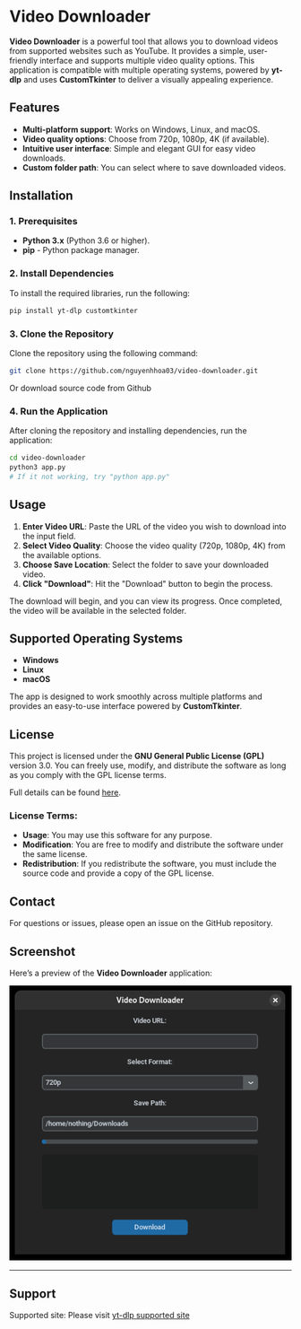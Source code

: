 # Video Downloader


**Video Downloader** is a powerful tool that allows you to download videos from supported websites such as YouTube. It provides a simple, user-friendly interface and supports multiple video quality options. This application is compatible with multiple operating systems, powered by **yt-dlp** and uses **CustomTkinter** to deliver a visually appealing experience.

## Features

- **Multi-platform support**: Works on Windows, Linux, and macOS.
- **Video quality options**: Choose from 720p, 1080p, 4K (if available).
- **Intuitive user interface**: Simple and elegant GUI for easy video downloads.
- **Custom folder path**: You can select where to save downloaded videos.

## Installation

### 1. Prerequisites

- **Python 3.x** (Python 3.6 or higher).
- **pip** - Python package manager.

### 2. Install Dependencies

To install the required libraries, run the following:

```bash
pip install yt-dlp customtkinter
```

### 3. Clone the Repository

Clone the repository using the following command:

```bash
git clone https://github.com/nguyenhhoa03/video-downloader.git
```
Or download source code from Github

### 4. Run the Application

After cloning the repository and installing dependencies, run the application:

```bash
cd video-downloader
python3 app.py
# If it not working, try "python app.py"
```

## Usage

1. **Enter Video URL**: Paste the URL of the video you wish to download into the input field.
2. **Select Video Quality**: Choose the video quality (720p, 1080p, 4K) from the available options.
3. **Choose Save Location**: Select the folder to save your downloaded video.
4. **Click "Download"**: Hit the "Download" button to begin the process.

The download will begin, and you can view its progress. Once completed, the video will be available in the selected folder.

## Supported Operating Systems

- **Windows**
- **Linux**
- **macOS**

The app is designed to work smoothly across multiple platforms and provides an easy-to-use interface powered by **CustomTkinter**.

## License

This project is licensed under the **GNU General Public License (GPL)** version 3.0. You can freely use, modify, and distribute the software as long as you comply with the GPL license terms.

Full details can be found [here](https://www.gnu.org/licenses/gpl-3.0.html).

### License Terms:
- **Usage**: You may use this software for any purpose.
- **Modification**: You are free to modify and distribute the software under the same license.
- **Redistribution**: If you redistribute the software, you must include the source code and provide a copy of the GPL license.

## Contact

For questions or issues, please open an issue on the GitHub repository.


## Screenshot

Here’s a preview of the **Video Downloader** application:


![App Screenshot](https://raw.githubusercontent.com/nguyenhhoa03/video-downloader/refs/heads/main/screenshot.png)  <!-- Chèn URL hình ảnh full screenshot ứng dụng -->

---

## Support

Supported site: Please visit [yt-dlp supported site](https://github.com/yt-dlp/yt-dlp/blob/master/supportedsites.md)
